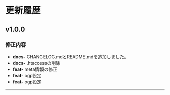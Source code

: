# 更新履歴

## v1.0.0

### 修正内容
-   **docs-** CHANGELOG.mdとREADME.mdを追加しました。
-   **docs-** .htaccessの削除
-   **feat-** meta情報の修正
-   **feat-** ogp設定
-   **feat-** ogp設定


---